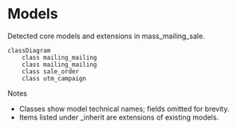 # Models

Detected core models and extensions in mass_mailing_sale.

```mermaid
classDiagram
    class mailing_mailing
    class mailing_mailing
    class sale_order
    class utm_campaign
```

Notes
- Classes show model technical names; fields omitted for brevity.
- Items listed under _inherit are extensions of existing models.
